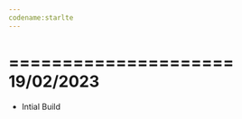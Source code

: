 ```yaml
---
codename:starlte
---
```


=====================
    19/02/2023
=====================

* Intial Build
